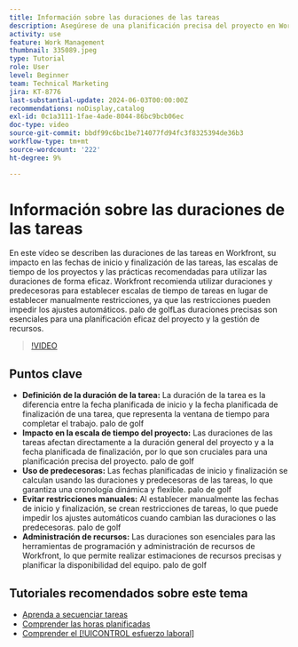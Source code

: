```yaml
---
title: Información sobre las duraciones de las tareas
description: Asegúrese de una planificación precisa del proyecto en Workfront con duraciones de tareas que influyan en las escalas de tiempo, aproveche la flexibilidad de los predecesores, evite las restricciones manuales y optimice la administración y la programación de recursos.
activity: use
feature: Work Management
thumbnail: 335089.jpeg
type: Tutorial
role: User
level: Beginner
team: Technical Marketing
jira: KT-8776
last-substantial-update: 2024-06-03T00:00:00Z
recommendations: noDisplay,catalog
exl-id: 0c1a3111-1fae-4ade-8044-86bc9bcb06ec
doc-type: video
source-git-commit: bbdf99c6bc1be714077fd94fc3f8325394de36b3
workflow-type: tm+mt
source-wordcount: '222'
ht-degree: 9%

---
```


# Información sobre las duraciones de las tareas

En este vídeo se describen las duraciones de las tareas en Workfront, su impacto en las fechas de inicio y finalización de las tareas, las escalas de tiempo de los proyectos y las prácticas recomendadas para utilizar las duraciones de forma eficaz.
Workfront recomienda utilizar duraciones y predecesoras para establecer escalas de tiempo de tareas en lugar de establecer manualmente restricciones, ya que las restricciones pueden impedir los ajustes automáticos.
palo de golfLas duraciones precisas son esenciales para una planificación eficaz del proyecto y la gestión de recursos.


>[!VIDEO](https://video.tv.adobe.com/v/335089/?quality=12&learn=on&enablevpops=1)

## Puntos clave

* **Definición de la duración de la tarea:** La duración de la tarea es la diferencia entre la fecha planificada de inicio y la fecha planificada de finalización de una tarea, que representa la ventana de tiempo para completar el trabajo. palo de golf
* **Impacto en la escala de tiempo del proyecto:** Las duraciones de las tareas afectan directamente a la duración general del proyecto y a la fecha planificada de finalización, por lo que son cruciales para una planificación precisa del proyecto. palo de golf
* **Uso de predecesoras:** Las fechas planificadas de inicio y finalización se calculan usando las duraciones y predecesoras de las tareas, lo que garantiza una cronología dinámica y flexible. palo de golf
* **Evitar restricciones manuales:** Al establecer manualmente las fechas de inicio y finalización, se crean restricciones de tareas, lo que puede impedir los ajustes automáticos cuando cambian las duraciones o las predecesoras. palo de golf
* **Administración de recursos:** Las duraciones son esenciales para las herramientas de programación y administración de recursos de Workfront, lo que permite realizar estimaciones de recursos precisas y planificar la disponibilidad del equipo. palo de golf


## Tutoriales recomendados sobre este tema

* [Aprenda a secuenciar tareas](/help/manage-work/tasks/learn-to-sequence-tasks.md)
* [Comprender las horas planificadas](/help/manage-work/tasks/understand-planned-hours.md)
* [Comprender el [!UICONTROL esfuerzo laboral]](/help/manage-work/tasks/understand-work-effort.md)

